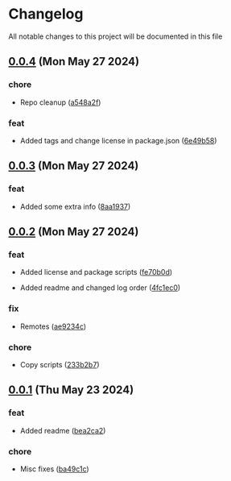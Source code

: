 
# Changelog

All notable changes to this project will be documented in this file


## [0.0.4](https://github.com/joostvdwsd/aws-custom-resources/compare/v0.0.3...v0.0.4) (Mon May 27 2024)

### chore

* Repo cleanup ([a548a2f](https://github.com/joostvdwsd/aws-custom-resources/commit/a548a2f9b409e37835b17ea28bb1b1fef3e7da8b))

### feat

* Added tags and change license in package.json ([6e49b58](https://github.com/joostvdwsd/aws-custom-resources/commit/6e49b5875baaace020bf3c022f79cf109859451d))

## [0.0.3](https://github.com/joostvdwsd/aws-custom-resources/compare/v0.0.2...v0.0.3) (Mon May 27 2024)

### feat

* Added some extra info ([8aa1937](https://github.com/joostvdwsd/aws-custom-resources/commit/8aa19378c4611b882c566102f9b45664655cadb9))

## [0.0.2](https://github.com/joostvdwsd/aws-custom-resources/compare/v0.0.1...v0.0.2) (Mon May 27 2024)

### feat

* Added license and package scripts ([fe70b0d](https://github.com/joostvdwsd/aws-custom-resources/commit/fe70b0dedc4189c05ae32ab72335f94fe48ae137))

* Added readme and changed log order ([4fc1ec0](https://github.com/joostvdwsd/aws-custom-resources/commit/4fc1ec0b8e0c33d30b0d4aec7b5f5aade8c6ce25))

### fix

* Remotes ([ae9234c](https://github.com/joostvdwsd/aws-custom-resources/commit/ae9234c3f9cc41f2cba0d6a97f1294cda5924325))

### chore

* Copy scripts ([233b2b7](https://github.com/joostvdwsd/aws-custom-resources/commit/233b2b72bba8ac1f69a3eb795118dfcab8596b2d))

## [0.0.1](https://github.com/joostvdwsd/cf-custom-resource/compare/v0.0.0...v0.0.1) (Thu May 23 2024)

### feat

* Added readme ([bea2ca2](https://github.com/joostvdwsd/cf-custom-resource/commit/bea2ca2990687e3d1bd04564ef319fb01aeb98cf))

### chore

* Misc fixes ([ba49c1c](https://github.com/joostvdwsd/cf-custom-resource/commit/ba49c1c1f6f340666aab3db08e5716bdfdab73e9))
